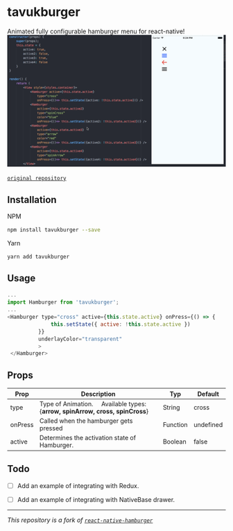 # tavukburger
Animated fully configurable hamburger menu for react-native!
![alt tag](gif/hamburger.gif)

[`original repository`](https://github.com/GeekyAnts/react-native-hamburger)

## Installation
NPM
```bash
npm install tavukburger --save
```

Yarn
```bash
yarn add tavukburger
```

## Usage
```javascript
...
import Hamburger from 'tavukburger';
...
<Hamburger type="cross" active={this.state.active} onPress={() => {
              this.setState({ active: !this.state.active })
          }}
          underlayColor="transparent"
          >
 </Hamburger>
```

## Props
| Prop    | Description                                                               | Typ      | Default   |
|---------|---------------------------------------------------------------------------|----------|-----------|
| type    | Type of Animation. &nbsp;&nbsp;&nbsp; Available types: {**arrow, spinArrow, cross, spinCross**} | String   | cross     |
| onPress | Called when the hamburger gets pressed                                    | Function | undefined |
| active  | Determines the activation state of Hamburger.                             | Boolean  | false     |


## Todo
- [ ] Add an example of integrating with Redux.
- [ ] Add an example of integrating with NativeBase drawer.



 ---


*This repository is a fork of [`react-native-hamburger`](https://github.com/GeekyAnts/react-native-hamburger)*
